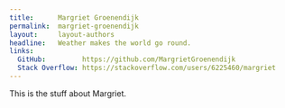 ```yaml
---
title:      Margriet Groenendijk
permalink:  margriet-groenendijk
layout:     layout-authors
headline:   Weather makes the world go round.
links: 
  GitHub:         https://github.com/MargrietGroenendijk
  Stack Overflow: https://stackoverflow.com/users/6225460/margriet
---
```


This is the stuff about Margriet.